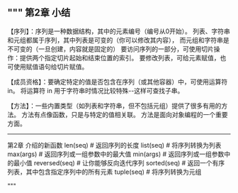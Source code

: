 
"""
第2章 小结
---------------------
【序列】：序列是一种数据结构，其中的元素编号（编号从0开始）。
列表、字符串和元组都属于序列，其中列表是可变的（你可以修改其内容），
而元组和字符串是不可变的（一旦创建，内容就是固定的）
要访问序列的一部分，可使用切片操作：提供两个指定切片起始和结束位置的索引。
要修改列表，可给元素赋值，也可使用赋值语句给切片赋值。

【成员资格】：要确定特定的值是否包含在序列（或其他容器）中，可使用运算符 in。
将运算符 in 用于字符串时情况比较特殊--这样可查找子串。

【方法】：一些内置类型（如列表和字符串，但不包括元组）提供了很多有用的方法。
方法有点像函数，只是与特定的值相关联。
方法是面向对象编程的一个重要方面。

--------------------------------
第2章 介绍的新函数
len(seq)  # 返回序列的长度
list(seq)  # 将序列转换为列表
max(args)  # 返回序列或一组参数中的最大值
min(args)  # 返回序列或一组参数中的最小值
reversed(seq)  # 让你能够反向迭代序列
sorted(seq)  # 返回一个有序列表，其中包含指定序列中的所有元素
tuple(seq)  # 将序列转换为元组

"""
